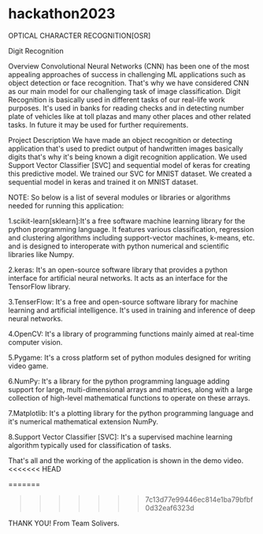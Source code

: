 # hackathon2023

OPTICAL CHARACTER RECOGNITION[OSR]

Digit Recognition


Overview
Convolutional Neural Networks (CNN) has been one of the most appealing approaches of success in challenging ML applications such as object detection or face recognition.
That's why we have considered CNN as our main model for our challenging task of image classification.
Digit Recognition is basically used in different tasks of our real-life work purposes.
It's used in banks for reading checks and in detecting number plate of vehicles like at toll plazas and many other places and other related tasks.
In future it may be used for further requirements.

Project Description
We have made an object recognition or detecting application that's used to predict output of handwritten images basically digits that's why it's being known a digit recognition application.
We used Support Vector Classifier [SVC] and sequential model of keras for creating this predictive model. We trained our SVC for MNIST dataset. We created a sequential model in keras and trained it on MNIST dataset.


NOTE:
So below is a list of several modules or libraries or algorithms needed for running this application:

1.scikit-learn[sklearn]:It's a free software machine learning library for the python programming language. It features various classification, regression and clustering algorithms including support-vector machines, k-means, etc. and is designed to interoperate with python numerical and scientific libraries like Numpy.

2.keras: It's an open-source software library that provides a python interface for artificial neural networks. It acts as an interface for the TensorFlow library.

3.TenserFlow: It's a free and open-source software library for machine learning and artificial intelligence. It's used in training and inference of deep neural networks.

4.OpenCV: It's a library of programming functions mainly aimed at real-time computer vision.

5.Pygame: It's a cross platform set of python modules designed for writing video game.

6.NumPy: It's a library for the python programming language adding support for large, multi-dimensional arrays and matrices, along with a large collection of high-level mathematical functions to operate on these arrays.

7.Matplotlib: It's a plotting library for the python programming language and it's numerical mathematical extension NumPy.

8.Support Vector Classifier [SVC]: It's a supervised machine learning algorithm typically used for classification of tasks.


That's all and the working of the application is shown in the demo video.
<<<<<<< HEAD

=======
>>>>>>> 7c13d77e99446ec814e1ba79bfbf0d32eaf6323d

THANK YOU!
From Team Solivers.
